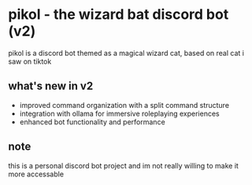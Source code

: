 # pikol - the wizard bat discord bot (v2)

pikol is a discord bot themed as a magical wizard cat, based on real cat i saw on tiktok

## what's new in v2
- improved command organization with a split command structure
- integration with ollama for immersive roleplaying experiences
- enhanced bot functionality and performance

## note
this is a personal discord bot project and im not really willing to make it more accessable 